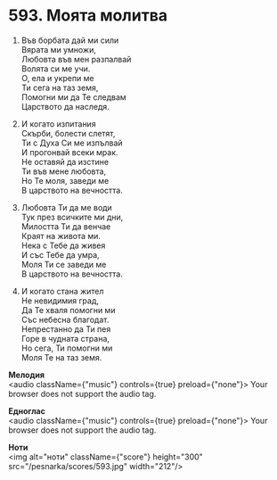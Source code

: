 # 593. Моята  молитва

1. Във борбата дай ми сили  
Вярата ми умножи,  
Любовта във мен разпалвай  
Волята си ме учи.  
О, ела и укрепи ме  
Ти сега на таз земя,  
Помогни ми да Те следвам  
Царството да наследя.  

2. И когато изпитания  
Скърби, болести слетят,  
Ти с Духа Си ме изпълвай  
И прогонвай всеки мрак.  
Не оставяй да изстине  
Ти във мене любовта,  
Но Те моля, заведи ме  
В царството на вечността.  

3. Любовта Ти да ме води  
Тук през всичките ми дни,  
Милостта Ти да венчае  
Краят на живота ми.  
Нека с Тебе да живея  
И със Тебе да умра,  
Моля Ти се заведи ме  
В царството на вечността.  

4. И когато стана жител  
Не невидимия град,  
Да Те хваля помогни ми  
Със небесна благодат.  
Непрестанно да Ти пея  
Горе в чудната страна,  
Но сега, Ти помогни ми  
Моля Те на таз земя.

**Мелодия**  
<audio className={"music"} controls={true} preload={"none"}>
    <source src="/pesnarka/mp3/593.mp3" type="audio/mpeg"/>
    Your browser does not support the audio tag.
</audio>

**Едноглас**  
<audio className={"music"} controls={true} preload={"none"}>
    <source src="/pesnarka/transp/593.mp3" type="audio/mpeg"/>
    Your browser does not support the audio tag.
</audio>

**Ноти**  
<img alt="ноти" className={"score"} height="300" src="/pesnarka/scores/593.jpg" width="212"/>
